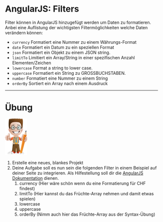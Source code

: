 # AngularJS: Filters

Filter können in AngularJS hinzugefügt werden um Daten zu formatieren. Anbei eine Auflistung der wichtigsten Filtermöglichkeiten welche Daten verändern können:

* `currency` Formatiert eine Nummer zu einem Währungs-Format
* `date` Formatiert ein Datum zu ein speziellen Format
* `json` Formatiert ein Objekt zu einem JSON string.
* `limitTo` Limitiert ein Array/String in einer spezifischen Anzahl Elementen/Zeichen
* `lowercase` Format a string to lower case.
* `uppercase` Formatiert ein String zu GROSSBUCHSTABEN.
* `number` Formatiert eine Nummer zu einem String
* `orderBy` Sortiert ein Array nach einem Ausdruck

---

# Übung

![](/_allgemein/ralph_uebung.png)

1. Erstelle eine neues, blankes Projekt
2. Deine Aufgabe soll es nun sein die folgenden Filter in einem Beispiel auf deiner Seite zu integrieren. Als Hilfestellung soll dir die [AngularJS Dokumentation](https://docs.angularjs.org) dienen.
   1. currency \(Hier wäre schön wenn du eine Formatierung für CHF findest\)
   2. limitTo \(Hier kannst du das Früchte-Array nehmen und damit etwas spielen\)
   3. lowercase
   4. uppercase
   5. orderBy \(Nimm auch hier das Früchte-Array aus der Syntax-Übung\)



